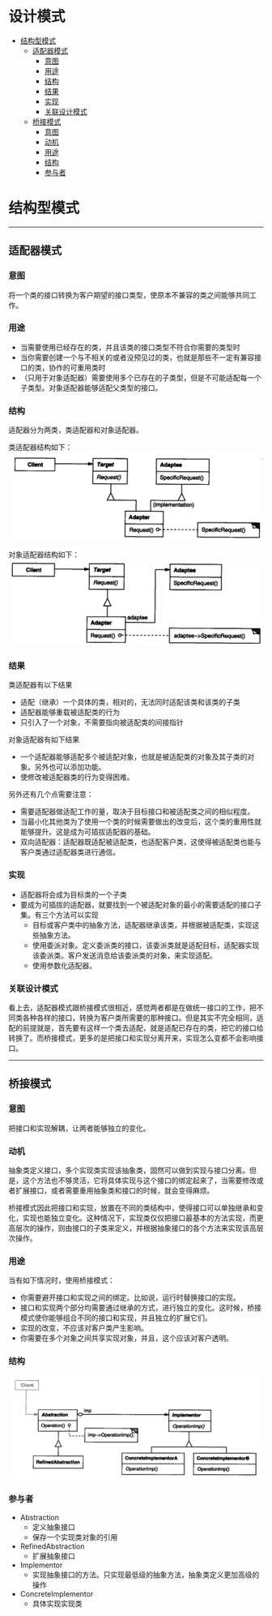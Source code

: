 # 设计模式

<!-- vim-markdown-toc Redcarpet -->
* [结构型模式](#结构型模式)
    * [适配器模式](#适配器模式)
        * [意图](#意图)
        * [用途](#用途)
        * [结构](#结构)
        * [结果](#结果)
        * [实现](#实现)
        * [关联设计模式](#关联设计模式)
    * [桥接模式](#桥接模式)
        * [意图](#意图)
        * [动机](#动机)
        * [用途](#用途)
        * [结构](#结构)
        * [参与者](#参与者)

<!-- vim-markdown-toc -->

# 结构型模式

---

## 适配器模式

### 意图

将一个类的接口转换为客户期望的接口类型，使原本不兼容的类之间能够共同工作。

### 用途

- 当需要使用已经存在的类，并且该类的接口类型不符合你需要的类型时
- 当你需要创建一个与不相关的或者没预见过的类，也就是那些不一定有兼容接口的类，协作的可重用类时
- （只用于对象适配器）需要使用多个已存在的子类型，但是不可能适配每一个子类型。对象适配器能够适配父类型的接口。

### 结构

适配器分为两类，类适配器和对象适配器。

类适配器结构如下：
![class-adapter](/assets/pictures/studying/class-adapter.png)

对象适配器结构如下：
![object-adapter](/assets/pictures/studying/object-adapter.png)

### 结果

类适配器有以下结果
- 适配（继承）一个具体的类，相对的，无法同时适配该类和该类的子类
- 适配器能够重载被适配类的行为
- 只引入了一个对象，不需要指向被适配类的间接指针

对象适配器有如下结果
- 一个适配器能够适配多个被适配对象，也就是被适配类的对象及其子类的对象。另外也可以添加功能。
- 使修改被适配器类的行为变得困难。

另外还有几个点需要注意：
- 需要适配器做适配工作的量，取决于目标接口和被适配类之间的相似程度。
- 当最小化其他类为了使用一个类的时候需要做出的改变后，这个类的重用性就能够提升。这是成为可插拔适配器的基础。
- 双向适配器：适配器既适配被适配类，也适配客户类，这使得被适配类也能与客户类通过适配器类进行通信。

### 实现

- 适配器将会成为目标类的一个子类
- 要成为可插拔的适配器，就要找到一个被适配对象的最小的需要适配的接口子集。有三个方法可以实现
  - 目标或客户类中的抽象方法，适配器继承该类，并根据被适配类，实现这些抽象方法。
  - 使用委派对象。定义委派类的接口，该委派类就是适配目标，适配器实现该委派类。客户发送消息给该委派类的对象，来实现适配。
  - 使用参数化适配器。

### 关联设计模式

看上去，适配器模式跟桥接模式很相近，感觉两者都是在做统一接口的工作，把不同类各种各样的接口，转换为客户类所需要的那种接口。但是其实不完全相同，适配的前提就是，首先要有这样一个类去适配，就是适配已存在的类，把它的接口给转换了。而桥接模式，更多的是把接口和实现分离开来，实现怎么变都不会影响接口。

---

## 桥接模式

### 意图

把接口和实现解耦，让两者能够独立的变化。

### 动机

抽象类定义接口，多个实现类实现该抽象类，固然可以做到实现与接口分离。但是，这个方法也不够灵活，它将具体实现与这个接口的绑定起来了，当需要修改或者扩展接口，或者需要重用抽象类和接口的时候，就会变得麻烦。

桥接模式因此把接口和实现，放置在不同的类结构中，使得接口可以单独继承和变化，实现也能独立变化。这种情况下，实现类仅仅把接口最基本的方法实现，而更高层次的操作，则由接口的子类来定义，并根据抽象接口的各个方法来实现该高层次操作。

### 用途

当有如下情况时，使用桥接模式：
- 你需要避开接口和实现之间的绑定。比如说，运行时替换接口的实现。
- 接口和实现两个部分均需要通过继承的方式，进行独立的变化。这时候，桥接模式使你能够组合不同的接口和实现，并且独立的扩展它们。
- 实现的改变，不应该对客户类产生影响。
- 你需要在多个对象之间共享实现对象，并且，这个应该对客户透明。

### 结构

![桥接模式](/assets/pictures/studying/bridge-pattern.png)

### 参与者

- Abstraction
  - 定义抽象接口
  - 保存一个实现类对象的引用
- RefinedAbstraction
  - 扩展抽象接口
- Implementor
  - 实现抽象接口的方法。只实现最低级的抽象方法，抽象类定义更加高级的操作
- ConcreteImplementor
  - 具体实现实现类

